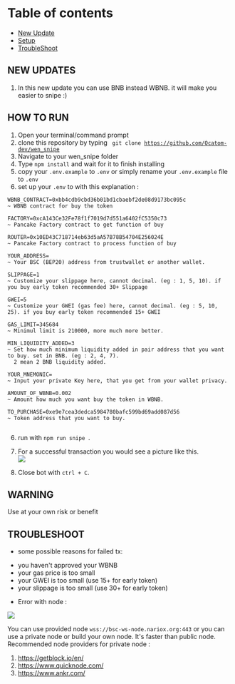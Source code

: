 
# Table of contents
* [New Update](#NEW-UPDATES)
* [Setup](#HOW-TO-RUN)
* [TroubleShoot](#TROUBLESHOOT)

## NEW UPDATES
1. In this new update you can use BNB instead WBNB. it will make you easier to snipe :)


## HOW TO RUN
1. Open your terminal/command prompt
2. clone this repository by typing <code> git clone https://github.com/Ocatom-dev/wen_snipe </code>
3. Navigate to your wen_snipe folder
4. Type <code>npm install</code> and wait for it to finish installing
5. copy your <code>.env.example</code> to <code>.env</code> or simply rename your <code>.env.example</code> file to <code>.env</code>
6. set up your <code>.env</code> to with this explanation : 

```
WBNB_CONTRACT=0xbb4cdb9cbd36b01bd1cbaebf2de08d9173bc095c
~ WBNB contract for buy the token

FACTORY=0xcA143Ce32Fe78f1f7019d7d551a6402fC5350c73
~ Pancake Factory contract to get function of buy

ROUTER=0x10ED43C718714eb63d5aA57B78B54704E256024E
~ Pancake Factory contract to process function of buy

YOUR_ADDRESS=
~ Your BSC (BEP20) address from trustwallet or another wallet.

SLIPPAGE=1
~ Customize your slippage here, cannot decimal. (eg : 1, 5, 10). if you buy early token recommended 30+ Slippage

GWEI=5
~ Customize your GWEI (gas fee) here, cannot decimal. (eg : 5, 10, 25). if you buy early token recommended 15+ GWEI

GAS_LIMIT=345684
~ Minimul limit is 210000, more much more better.

MIN_LIQUIDITY_ADDED=3
~ Set how much minimum liquidity added in pair address that you want to buy. set in BNB. (eg : 2, 4, 7).
  2 mean 2 BNB liquidity added.

YOUR_MNEMONIC=
~ Input your private Key here, that you get from your wallet privacy.

AMOUNT_OF_WBNB=0.002
~ Amount how much you want buy the token in WBNB.

TO_PURCHASE=0xe9e7cea3dedca5984780bafc599bd69add087d56
~ Token address that you want to buy.


```

6. run with <code>npm run snipe </code>.

7. For a successful transaction you would see a picture like this. <br>
   <img src="./assets/botimg.PNG">
   
8. Close bot with <code>ctrl + C</code>.

## WARNING
Use at your own risk or benefit

## TROUBLESHOOT
* some possible reasons for failed tx:
- you haven't approved your WBNB
- your gas price is too small
- your GWEI is too small (use 15+ for early token)
- your slippage is too small (use 30+ for early token)

* Error with node :
  
 <img src="./assets/wss-error.png">

 You can use provided node <code>wss://bsc-ws-node.nariox.org:443</code>  or you can use a private node or build your own node. It's faster than public node.
Recommended node providers for private node : 
  1. https://getblock.io/en/
  2. https://www.quicknode.com/
  3. https://www.ankr.com/ <br>
   
